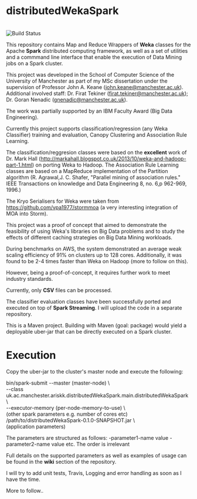 distributedWekaSpark  
========
<br>
<img src="https://travis-ci.org/ariskk/distributedWekaSpark.svg?branch=master" alt="Build Status" style="max-width:100%;">

This repository contains Map and Reduce Wrappers of <b>Weka</b> classes for the Apache <b>Spark</b> distributed 
computing framework, as well as a set of utilities and a commmand line interface that enable the execution of Data Mining jobs
on a Spark cluster.

This project was developed in the School of Computer Science of the University of Manchester 
as part of my MSc dissertation under the supervision of Professor John A. Keane (john.keane@manchester.ac.uk).
Additional involved staff:
Dr. Firat Tekiner (firat.tekiner@manchester.ac.uk);
Dr. Goran Nenadic (gnenadic@manchester.ac.uk).

The work was partially supported by an IBM Faculty Award (Big Data Engineering).

Currently this project supports classification/regression (any Weka Classifier) training and evaluation, Canopy Clustering 
and Association Rule Learning.

The classification/reggresion classes were based on the <b>excellent</b> work of Dr. Mark Hall (http://markahall.blogspot.co.uk/2013/10/weka-and-hadoop-part-1.html) 
on porting Weka to Hadoop.
The Association Rule Learning classes are based on a MapReduce implementation of the Partition algorithm 
(R. Agrawal,J. C. Shafer, "Parallel mining of association rules." IEEE Transactions
on knowledge and Data Engineering 8, no. 6,p 962-969, 1996.)

The Kryo Serialisers for Weka were taken from https://github.com/vpa1977/stormmoa (a very interesting integration of MOA into Storm).

This project was a proof of concept that aimed to demonstrate the feasibility of using Weka's libraries on
Big Data problems and to study the effects of different caching strategies on Big Data Mining workloads.

During benchmarks on AWS, the system demonstrated an average weak scaling efficiency of 91% on clusters up to 128 cores.
Additionally, it was found to be 2-4 times faster than Weka on Hadoop (more to follow on this).

However, being a proof-of-concept, it requires further work to meet industry standards.

Currently, only <b>CSV</b> files can be processed.

The classifier evaluation classes have been successfully ported and executed on top of <b>Spark Streaming</b>. I will upload the code in a separate repository.

This is a Maven project. Building with Maven (goal: package) would yield a deployable uber-jar that 
can be directly executed on a Spark cluster.
 
Execution
========

Copy the uber-jar to the cluster's master node and execute the following:

bin/spark-submit --master (master-node) \ <br>
 --class uk.ac.manchester.ariskk.distributedWekaSpark.main.distributedWekaSpark \ <br>
 --executor-memory (per-node-memory-to-use) \ <br>
  (other spark parameters e.g. number of cores etc) <br>
/path/to/distributedWekaSpark-0.1.0-SNAPSHOT.jar \ <br>
(application parameters)

The parameters are structured as follows:
-parameter1-name value -parameter2-name value etc. The order is irrelevant

Full details on the supported parameters as well as examples of usage can be found in the <b>wiki</b> section of the repository.

I will try to add unit tests, Travis, Logging and error handling as soon as I have the time.


More to follow..





